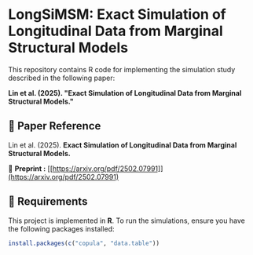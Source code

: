 # LongSiMSM: Exact Simulation of Longitudinal Data from Marginal Structural Models  

This repository contains R code for implementing the simulation study described in the following paper:  

**Lin et al. (2025). "Exact Simulation of Longitudinal Data from Marginal Structural Models."**  
## 📄 Paper Reference  

Lin et al. (2025). **Exact Simulation of Longitudinal Data from Marginal Structural Models.**  

📌 **Preprint :** [[https://arxiv.org/pdf/2502.07991]](https://arxiv.org/pdf/2502.07991)  

## 🔧 Requirements  

This project is implemented in **R**. To run the simulations, ensure you have the following packages installed:  

```r
install.packages(c("copula", "data.table"))  
